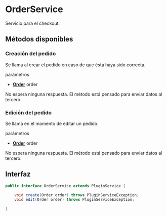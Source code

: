 # OrderService

Servicio para el checkout.

## Métodos disponibles

### Creación del pedido

Se llama al crear el pedido en caso de que ésta haya sido correcta.

parámetros

- **[Order](../Models/Order/Order.md)** order

No espera ninguna respuesta. El método está pensado para enviar datos al tercero.

### Edición del pedido

Se llama en el momento de editar un pedido.

parámetros

- **[Order](../Models/Order/Order.md)** order

No espera ninguna respuesta. El método está pensado para enviar datos al tercero.

## Interfaz

```java
public interface OrderService extends PluginService {

    void create(Order order) throws PluginServiceException;    
    void edit(Order order) throws PluginServiceException;

}
```
